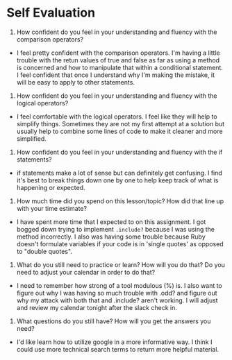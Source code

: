 # Self Evaluation

1. How confident do you feel in your understanding and fluency with the comparison operators?

- I feel pretty confident with the comparison operators. I'm having a little trouble with the retun values of true and false as far as using a method is concerned and how to manipulate that within a conditional statement. I feel confident that once I understand why I'm making the mistake, it will be easy to apply to other statements. 

1. How confident do you feel in your understanding and fluency with the logical operators?

- I feel comfortable with the logical operators. I feel like they will help to simplify things. Sometimes they are not my first attempt at a solution but usually help to combine some lines of code to make it cleaner and more simplified. 

1. How confident do you feel in your understanding and fluency with the if statements?

- if statements make a lot of sense but can definitely get confusing. I find it's best to break things down one by one to help keep track of what is happening or expected. 

1. How much time did you spend on this lesson/topic? How did that line up with your time estimate?

- I have spent more time that I expected to on this assignment. I got bogged down trying to implement `.include?` because I was using the method incorrectly. I also was having some trouble because Ruby doesn't formulate variables if your code is in 'single quotes' as opposed to "double quotes". 

1. What do you still need to practice or learn? How will you do that? Do you need to adjust your calendar in order to do that?

- I need to remember how strong of a tool modulous (%) is. I also want to figure out why I was having so much trouble with .odd? and figure out why my attack with both that and .include? aren't working. I will adjust and review my calendar tonight after the slack check in.  

1. What questions do you still have? How will you get the answers you need?

- I'd like learn how to utilize google in a more informative way. I think I could use more technical search terms to return more helpful material. 
